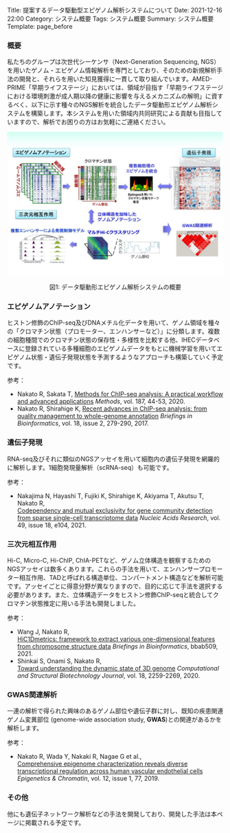 Title: 提案するデータ駆動型エピゲノム解析システムについて
Date: 2021-12-16 22:00
Category: システム概要
Tags: システム概要
Summary: システム概要
Template: page_before

<!--
見出しをサイドバーつけてスクロールできるようにしたい。（週末）
https://bootstrapious.com/p/bootstrap-sidebar

見出しごとの内容でページが分かれて見えるように、見出しのスタイルも変えると見やすいと思う。（週末）
-->

### 概要

私たちのグループは次世代シーケンサ（Next-Generation Sequencing, NGS）を用いたゲノム・エピゲノム情報解析を専門としており、そのための新規解析手法の開発と、それらを用いた知見獲得に一貫して取り組んでいます。AMED-PRIME「早期ライフステージ」においては、領域が目指す「早期ライフステージにおける環境刺激が成人期以降の健康に影響を与えるメカニズムの解明」に資するべく、以下に示す種々のNGS解析を統合したデータ駆動形エピゲノム解析システムを構築します。本システムを用いた領域内共同研究による貢献も目指していますので、解析でお困りの方はお気軽にご連絡ください。



![system_summary.jpg](../images/system_summary.jpg)
<p style="text-align: center;">図1: データ駆動形エピゲノム解析システムの概要 </p>




### エピゲノムアノテーション

ヒストン修飾のChIP-seq及びDNAメチル化データを用いて、ゲノム領域を種々の「クロマチン状態（プロモーター、エンハンサーなど）」に分類します。複数の細胞種間でのクロマチン状態の保存性・多様性を比較する他、IHECデータベースに登録されている多種細胞のエピゲノムデータをもとに機械学習を用いてエピゲノム状態・遺伝子発現状態を予測するようなアプローチも構築していく予定です。</br>



参考：

- Nakato R, Sakata T, 
  [Methods for ChIP-seq analysis: A practical workflow and advanced applications](https://www.sciencedirect.com/science/article/pii/S1046202320300591)
  *Methods*, vol. 187, 44-53, 2020.
- Nakato R, Shirahige K, 
  [Recent advances in ChIP-seq analysis: from quality management to whole-genome annotation](https://academic.oup.com/bib/article/18/2/279/2453282/Recent-advances-in-ChIP-seq-analysis-from-quality) 
  *Briefings in Bioinformatics*, vol. 18, issue 2, 279-290, 2017.



### 遺伝子発現

RNA-seq及びそれに類似のNGSアッセイを用いて細胞内の遺伝子発現を網羅的に解析します。1細胞発現量解析（scRNA-seq）も可能です。</br>

 

参考：

- Nakajima N, Hayashi T, Fujiki K, Shirahige K, Akiyama T, Akutsu T, Nakato R, </br>
  [Codependency and mutual exclusivity for gene community detection from sparse single-cell transcriptome data](https://academic.oup.com/nar/advance-article/doi/10.1093/nar/gkab601/6324613)
  *Nucleic Acids Research*, vol. 49, issue 18, e104, 2021.



### 三次元相互作用

Hi-C, Micro-C, Hi-ChIP, ChIA-PETなど、ゲノム立体構造を観察するためのNGSアッセイは数多くあります。これらの手法を用いて、エンハンサープロモーター相互作用、TADと呼ばれる構造単位、コンパートメント構造などを解析可能です。アッセイごとに得意分野が異なりますので、目的に応じて手法を選択する必要があります。また、立体構造データをヒストン修飾ChIP-seqと統合してクロマチン状態推定に用いる手法も開発しました。</br>



参考：

- Wang J, Nakato R, </br>
  [HiC1Dmetrics: framework to extract various one-dimensional features from chromosome structure data](https://academic.oup.com/bib/advance-article/doi/10.1093/bib/bbab509/6446983)
  *Briefings in Bioinformatics*, bbab509, 2021.
- Shinkai S, Onami S, Nakato R, </br>
  [Toward understanding the dynamic state of 3D genome](https://www.sciencedirect.com/science/article/pii/S2001037020303676)
  *Computational and Structural Biotechnology Journal*, vol. 18, 2259-2269, 2020.



### GWAS関連解析

一連の解析で得られた興味のあるゲノム部位や遺伝子群に対し、既知の疾患関連ゲノム変異部位 (genome-wide association study, **GWAS**)との関連があるかを解析します。</br>



参考：

- Nakato R, Wada Y, Nakaki R, Nagae G et al., </br>
  [Comprehensive epigenome characterization reveals diverse transcriptional regulation across human vascular endothelial cells](https://epigeneticsandchromatin.biomedcentral.com/articles/10.1186/s13072-019-0319-0)
  *Epigenetics & Chromatin*, vol. 12, issue 1, 77, 2019.



### その他

他にも遺伝子ネットワーク解析などの手法を開発しており、開発した手法は本ページに掲載される予定です。</br>


